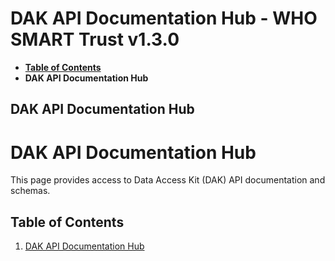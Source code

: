 # DAK API Documentation Hub - WHO SMART Trust v1.3.0

* [**Table of Contents**](toc.md)
* **DAK API Documentation Hub**

## DAK API Documentation Hub

# DAK API Documentation Hub

This page provides access to Data Access Kit (DAK) API documentation and schemas.

## Table of Contents

1. [DAK API Documentation Hub](#dak-api-documentation-hub)

